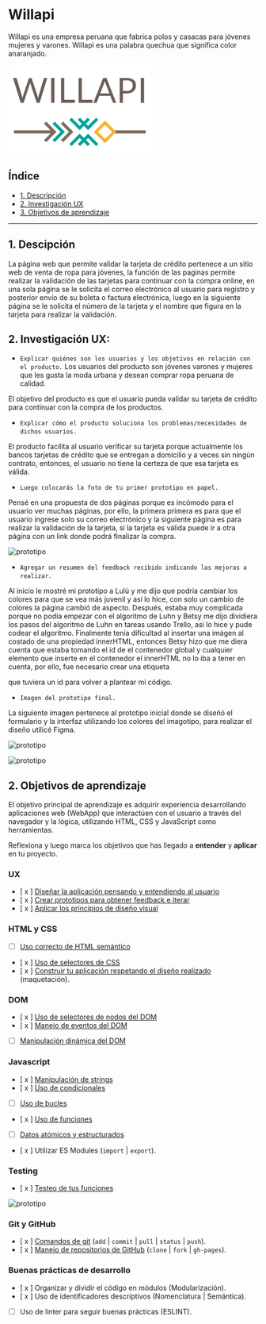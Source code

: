 # Willapi

Willapi es una empresa peruana que fabrica polos y casacas para jóvenes mujeres y varones. Willapi es una palabra quechua que significa color anaranjado.

![imagotipo](src/imágenes/logo.PNG) 

## Índice

* [1. Descripción](#1-Descripción)
* [2. Investigación UX](#2-Investigación-UX)
* [3. Objetivos de aprendizaje](#3-Objetivos-de-aprendizaje)

***

## 1. Descipción

La página web que permite validar la tarjeta de crédito pertenece a un sitio web de venta de ropa para jóvenes, la función de las paginas permite realizar la validación de las tarjetas para continuar con la compra online, en una sola página se le solicita el correo electrónico al usuario para registro y posterior envío de su boleta o factura electrónica, luego en la siguiente página se le solicita el número de la tarjeta y el nombre que figura en la tarjeta para realizar la validación.

## 2. Investigación UX:

* `Explicar quiénes son los usuarios y los objetivos en relación con el producto.`
Los usuarios del producto son jóvenes varones y mujeres que les gusta la moda urbana y desean comprar ropa peruana de calidad.

El objetivo del producto es que el usuario pueda validar su tarjeta de crédito para continuar con la compra de los productos.

* `Explicar cómo el producto soluciona los problemas/necesidades de dichos usuarios.`

El producto facilita al usuario verificar su tarjeta porque actualmente los bancos tarjetas de crédito que se entregan a domicilio y a veces sin ningún contrato, entonces, el usuario no tiene la certeza de que esa tarjeta es válida.

* `Luego colocarás la foto de tu primer prototipo en papel.`

Pensé en una propuesta de dos páginas porque es incómodo para el usuario ver muchas páginas, por ello, la primera primera es para que el usuario ingrese solo su correo electrónico y la siguiente página es para realizar la validación de la tarjeta, si la tarjeta es válida puede ir a otra página con un link donde podrá finalizar la compra.

![prototipo](src/imágenes/protopapel.jpeg)

* `Agregar un resumen del feedback recibido indicando las mejoras a realizar.`

Al inicio le mostré mi prototipo a Lulú y me dijo que podría cambiar los colores para que se vea más juvenil y así lo hice, con solo un cambio de colores la página cambió de aspecto. Después, estaba muy complicada porque no podía empezar con el algoritmo de Luhn  y Betsy me dijo dividiera los pasos del algoritmo de Luhn en tareas usando Trello, así lo hice y pude codear el algoritmo. Finalmente tenía dificultad al insertar una imágen al costado de una propiedad innerHTML, entonces Betsy hizo que me diera cuenta que estaba tomando el id de el contenedor global y cualquier elemento que inserte en el contenedor el innerHTML no lo iba a tener en cuenta, por ello, fue necesario crear una etiqueta <p> que tuviera un id para volver a plantear mi código.

* `Imagen del prototipo final.`

La siguiente imagen pertenece al prototipo inicial donde se diseñó el formulario y la interfaz utilizando los colores del imagotipo, para realizar el diseño utilicé    Figma.


![prototipo](src/imágenes/prototipo1.PNG)

![prototipo](src/imágenes/prototipo2.PNG)


## 2. Objetivos de aprendizaje

El objetivo principal de aprendizaje es adquirir experiencia desarrollando
aplicaciones web (WebApp) que interactúen con el usuario a través del navegador
y la lógica, utilizando HTML, CSS y JavaScript como herramientas.

Reflexiona y luego marca los objetivos que has llegado a **entender** y
**aplicar** en tu proyecto.

### UX

* [ x ] [Diseñar la aplicación pensando y entendiendo al usuario](https://lms.laboratoria.la/cohorts/lim-2020-01-bc-core-lim012/courses/intro-ux/01-el-proceso-de-diseno/00-el-proceso-de-diseno)
* [ x ] [Crear prototipos para obtener feedback e iterar](https://lms.laboratoria.la/cohorts/lim-2020-01-bc-core-lim012/courses/product-design/00-sketching/00-sketching)
* [ x ] [Aplicar los principios de diseño visual](https://lms.laboratoria.la/cohorts/lim-2020-01-bc-core-lim012/courses/product-design/01-visual-design/01-visual-design-basics)

### HTML y CSS

* [ ] [Uso correcto de HTML semántico](https://developer.mozilla.org/en-US/docs/Glossary/Semantics#Semantics_in_HTML)
* [ x ] [Uso de selectores de CSS](https://developer.mozilla.org/es/docs/Web/CSS/Selectores_CSS)
* [ x ] [Construir tu aplicación respetando el diseño realizado](https://lms.laboratoria.la/cohorts/lim-2020-01-bc-core-lim012/courses/css/01-css/02-boxmodel-and-display) (maquetación).

### DOM

* [ x ] [Uso de selectores de nodos del DOM](https://lms.laboratoria.la/cohorts/lim-2020-01-bc-core-lim012/courses/browser/02-dom/03-1-dom-methods-selection)
* [ x ] [Manejo de eventos del DOM](https://lms.laboratoria.la/cohorts/lim-2020-01-bc-core-lim012/courses/browser/02-dom/04-events)
* [ ] [Manipulación dinámica del DOM](https://developer.mozilla.org/es/docs/Referencia_DOM_de_Gecko/Introducci%C3%B3n)

### Javascript

* [ x ] [Manipulación de strings](https://lms.laboratoria.la/cohorts/lim-2020-01-bc-core-lim012/courses/javascript/06-strings/01-strings)
* [ x ] [Uso de condicionales](https://lms.laboratoria.la/cohorts/lim-2020-01-bc-core-lim012/courses/javascript/02-flow-control/01-conditionals-and-loops)
* [ ] [Uso de bucles](https://lms.laboratoria.la/cohorts/lim-2020-01-bc-core-lim012/courses/javascript/02-flow-control/02-loops)
* [ x ] [Uso de funciones](https://lms.laboratoria.la/cohorts/lim-2019-09-bc-core-lim011/courses/javascript/02-flow-control/03-functions)
* [ ] [Datos atómicos y estructurados](https://www.todojs.com/tipos-datos-javascript-es6/)
* [ x ] Utilizar ES Modules (`import` | `export`).

### Testing

* [ x ] [Testeo de tus funciones](https://jestjs.io/docs/es-ES/getting-started)

![prototipo](src/imágenes/test.PNG)


### Git y GitHub

* [ x ] [Comandos de git](https://lms.laboratoria.la/cohorts/lim-2019-09-bc-core-lim011/courses/scm/01-git/04-commands)
  (`add` | `commit` | `pull` | `status` | `push`).
* [ x ] [Manejo de repositorios de GitHub](https://lms.laboratoria.la/cohorts/lim-2019-09-bc-core-lim011/courses/scm/02-github/01-github)  (`clone` | `fork` | `gh-pages`).

### Buenas prácticas de desarrollo

* [ x ] Organizar y dividir el código en módulos (Modularización).
* [ x ] Uso de identificadores descriptivos (Nomenclatura | Semántica).
* [ ] Uso de linter para seguir buenas prácticas (ESLINT).
